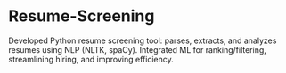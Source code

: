 # Resume-Screening
Developed Python resume screening tool: parses, extracts, and analyzes resumes using NLP (NLTK, spaCy). Integrated ML for ranking/filtering, streamlining hiring, and improving efficiency.
